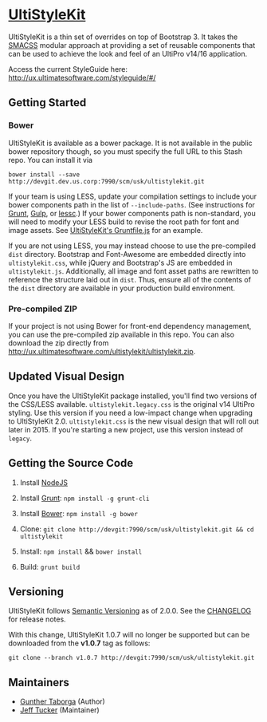 # [UltiStyleKit](http://devgit:7990/projects/USK/repos/ultistylekit/browse)

UltiStyleKit is a thin set of overrides on top of Bootstrap 3. It takes the [SMACSS](https://smacss.com/) modular approach at providing a set of reusable components that can be used to achieve the look and feel of an UltiPro v14/16 application.

Access the current StyleGuide here: http://ux.ultimatesoftware.com/styleguide/#/

## Getting Started

### Bower

UltiStyleKit is available as a bower package. It is not available in the public
bower repository though, so you must specify the full URL to this Stash repo.
You can install it via

```
bower install --save http://devgit.dev.us.corp:7990/scm/usk/ultistylekit.git
```

If your team is using LESS, update your compilation settings to include your
bower components path in the list of `--include-paths`. (See instructions for
[Grunt](https://github.com/gruntjs/grunt-contrib-less#paths),
[Gulp](https://github.com/plus3network/gulp-less#options), or
[lessc](http://lesscss.org/usage/#command-line-usage-options).) If your bower
components path is non-standard, you will need to modify your LESS build to
revise the root path for font and image assets. See [UltiStyleKit's
Gruntfile.js](http://devgit:7990/projects/USK/repos/ultistylekit/browse/Gruntfile.js#25)
for an example.

If you are not using LESS, you may instead choose to use the pre-compiled
`dist` directory. Bootstrap and Font-Awesome are embedded directly into
`ultistylekit.css`, while jQuery and Bootstrap's JS are embedded in
`ultistylekit.js`. Additionally, all image and font asset paths are rewritten
to reference the structure laid out in `dist`. Thus, ensure all of the contents
of the `dist` directory are available in your production build environment.

### Pre-compiled ZIP

If your project is not using Bower for front-end dependency management, you can
use the pre-compiled zip available in this repo. You can also download the zip
directly from http://ux.ultimatesoftware.com/ultistylekit/ultistylekit.zip.

## Updated Visual Design

Once you have the UltiStyleKit package installed, you'll find two versions of
the CSS/LESS available. `ultistylekit.legacy.css` is the original v14 UltiPro
styling. Use this version if you need a low-impact change when upgrading to
UltiStyleKit 2.0. `ultistylekit.css` is the new visual design that will roll
out later in 2015. If you're starting a new project, use this version instead
of `legacy`.

## Getting the Source Code

1. Install [NodeJS](http://nodejs.org/)

2. Install [Grunt](http://gruntjs.com/getting-started): `npm install -g grunt-cli`

3. Install [Bower](http://bower.io/): `npm install -g bower`

4. Clone: `git clone http://devgit:7990/scm/usk/ultistylekit.git && cd ultistylekit`

5. Install: `npm install` && `bower install`

6. Build: `grunt build`

## Versioning

UltiStyleKit follows [Semantic Versioning](http://semver.org) as of 2.0.0. See
the [CHANGELOG](CHANGELOG.md) for release notes.

With this change, UltiStyleKit 1.0.7 will no longer be supported but can be
downloaded from the **v1.0.7** tag as follows:

```
git clone --branch v1.0.7 http://devgit:7990/scm/usk/ultistylekit.git
```

## Maintainers

* [Gunther Taborga](<gunther_taborga@ultimate_software.com>) (Author)
* [Jeff Tucker](<jeff_tucker@ultimatesoftware.com>) (Maintainer)
